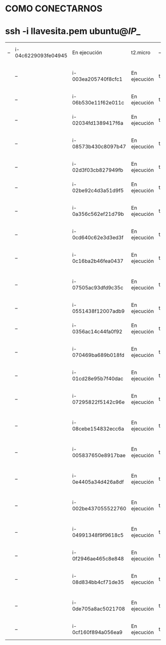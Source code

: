 # COMO CONECTARNOS


# ssh -i llavesita.pem ubuntu@___IP____




|   |                     |                     |                |          |             |             |                                         |                                            |                |   |          |                 |                 |                        |                        |
|---|---------------------|---------------------|----------------|----------|-------------|-------------|-----------------------------------------|--------------------------------------------|----------------|---|----------|-----------------|-----------------|------------------------|------------------------|
| – | i-04c6229093fe04945 |  En ejecución       | t2.micro       | –        | Sin alarmas | us-east-1a  | ec2-34-204-0-65.compute-1.amazonaws.com | 34.204.0.65                                | –              | – | disabled | launch-wizard-3 | llavesita       | 2020/11/03 11:21 GMT-8 |                        |
|   | –                   | i-003ea205740f8cfc1 |  En ejecución  | t2.micro | –           | Sin alarmas | us-east-1a                              | ec2-54-146-214-216.compute-1.amazonaws.com | 54.146.214.216 | – | –        | disabled        | launch-wizard-3 | llavesita              | 2020/11/03 11:21 GMT-8 |
|   | –                   | i-06b530e11f62e011c |  En ejecución  | t2.micro | –           | Sin alarmas | us-east-1a                              | ec2-54-227-30-44.compute-1.amazonaws.com   | 54.227.30.44   | – | –        | disabled        | launch-wizard-3 | llavesita              | 2020/11/03 11:21 GMT-8 |
|   | –                   | i-02034fd1389417f6a |  En ejecución  | t2.micro | –           | Sin alarmas | us-east-1a                              | ec2-3-93-197-195.compute-1.amazonaws.com   | 3.93.197.195   | – | –        | disabled        | launch-wizard-3 | llavesita              | 2020/11/03 11:21 GMT-8 |
|   | –                   | i-08573b430c8097b47 |  En ejecución  | t2.micro | –           | Sin alarmas | us-east-1a                              | ec2-35-175-182-230.compute-1.amazonaws.com | 35.175.182.230 | – | –        | disabled        | launch-wizard-3 | llavesita              | 2020/11/03 11:21 GMT-8 |
|   | –                   | i-02d3f03cb827949fb |  En ejecución  | t2.micro | –           | Sin alarmas | us-east-1a                              | ec2-18-212-86-3.compute-1.amazonaws.com    | 18.212.86.3    | – | –        | disabled        | launch-wizard-3 | llavesita              | 2020/11/03 11:21 GMT-8 |
|   | –                   | i-02be92c4d3a51d9f5 |  En ejecución  | t2.micro | –           | Sin alarmas | us-east-1a                              | ec2-3-87-236-73.compute-1.amazonaws.com    | 3.87.236.73    | – | –        | disabled        | launch-wizard-3 | llavesita              | 2020/11/03 11:21 GMT-8 |
|   | –                   | i-0a356c562ef21d79b |  En ejecución  | t2.micro | –           | Sin alarmas | us-east-1a                              | ec2-54-167-41-232.compute-1.amazonaws.com  | 54.167.41.232  | – | –        | disabled        | launch-wizard-3 | llavesita              | 2020/11/03 11:21 GMT-8 |
|   | –                   | i-0cd640c62e3d3ed3f |  En ejecución  | t2.micro | –           | Sin alarmas | us-east-1a                              | ec2-3-95-172-209.compute-1.amazonaws.com   | 3.95.172.209   | – | –        | disabled        | launch-wizard-3 | llavesita              | 2020/11/03 11:21 GMT-8 |
|   | –                   | i-0c16ba2b46fea0437 |  En ejecución  | t2.micro | –           | Sin alarmas | us-east-1a                              | ec2-34-207-112-232.compute-1.amazonaws.com | 34.207.112.232 | – | –        | disabled        | launch-wizard-3 | llavesita              | 2020/11/03 11:21 GMT-8 |
|   | –                   | i-07505ac93dfd9c35c |  En ejecución  | t2.micro | –           | Sin alarmas | us-east-1a                              | ec2-18-234-64-125.compute-1.amazonaws.com  | 18.234.64.125  | – | –        | disabled        | launch-wizard-3 | llavesita              | 2020/11/03 11:21 GMT-8 |
|   | –                   | i-0551438f12007adb9 |  En ejecución  | t2.micro | –           | Sin alarmas | us-east-1a                              | ec2-3-87-88-216.compute-1.amazonaws.com    | 3.87.88.216    | – | –        | disabled        | launch-wizard-3 | llavesita              | 2020/11/03 11:21 GMT-8 |
|   | –                   | i-0356ac14c44fa0f92 |  En ejecución  | t2.micro | –           | Sin alarmas | us-east-1a                              | ec2-3-91-215-14.compute-1.amazonaws.com    | 3.91.215.14    | – | –        | disabled        | launch-wizard-3 | llavesita              | 2020/11/03 11:21 GMT-8 |
|   | –                   | i-070469ba689b018fd |  En ejecución  | t2.micro | –           | Sin alarmas | us-east-1a                              | ec2-54-160-183-46.compute-1.amazonaws.com  | 54.160.183.46  | – | –        | disabled        | launch-wizard-3 | llavesita              | 2020/11/03 11:21 GMT-8 |
|   | –                   | i-01cd28e95b7f40dac |  En ejecución  | t2.micro | –           | Sin alarmas | us-east-1a                              | ec2-3-94-194-11.compute-1.amazonaws.com    | 3.94.194.11    | – | –        | disabled        | launch-wizard-3 | llavesita              | 2020/11/03 11:21 GMT-8 |
|   | –                   | i-07295822f5142c96e |  En ejecución  | t2.micro | –           | Sin alarmas | us-east-1a                              | ec2-54-242-144-75.compute-1.amazonaws.com  | 54.242.144.75  | – | –        | disabled        | launch-wizard-3 | llavesita              | 2020/11/03 11:21 GMT-8 |
|   | –                   | i-08cebe154832ecc6a |  En ejecución  | t2.micro | –           | Sin alarmas | us-east-1a                              | ec2-34-201-99-253.compute-1.amazonaws.com  | 34.201.99.253  | – | –        | disabled        | launch-wizard-3 | llavesita              | 2020/11/03 11:21 GMT-8 |
|   | –                   | i-005837650e8917bae |  En ejecución  | t2.micro | –           | Sin alarmas | us-east-1a                              | ec2-54-159-29-156.compute-1.amazonaws.com  | 54.159.29.156  | – | –        | disabled        | launch-wizard-3 | llavesita              | 2020/11/03 11:21 GMT-8 |
|   | –                   | i-0e4405a34d426a8df |  En ejecución  | t2.micro | –           | Sin alarmas | us-east-1a                              | ec2-54-91-141-49.compute-1.amazonaws.com   | 54.91.141.49   | – | –        | disabled        | launch-wizard-3 | llavesita              | 2020/11/03 11:21 GMT-8 |
|   | –                   | i-002be437055522760 |  En ejecución  | t2.micro | –           | Sin alarmas | us-east-1a                              | ec2-54-174-201-225.compute-1.amazonaws.com | 54.174.201.225 | – | –        | disabled        | launch-wizard-3 | llavesita              | 2020/11/03 11:21 GMT-8 |
|   | –                   | i-04991348f9f9618c5 |  En ejecución  | t2.micro | –           | Sin alarmas | us-east-1a                              | ec2-100-26-139-24.compute-1.amazonaws.com  | 100.26.139.24  | – | –        | disabled        | launch-wizard-3 | llavesita              | 2020/11/03 11:21 GMT-8 |
|   | –                   | i-0f2946ae465c8e848 |  En ejecución  | t2.micro | –           | Sin alarmas | us-east-1a                              | ec2-18-234-175-2.compute-1.amazonaws.com   | 18.234.175.2   | – | –        | disabled        | launch-wizard-3 | llavesita              | 2020/11/03 11:21 GMT-8 |
|   | –                   | i-08d834bb4cf71de35 |  En ejecución  | t2.micro | –           | Sin alarmas | us-east-1a                              | ec2-54-146-212-144.compute-1.amazonaws.com | 54.146.212.144 | – | –        | disabled        | launch-wizard-3 | llavesita              | 2020/11/03 11:21 GMT-8 |
|   | –                   | i-0de705a8ac5021708 |  En ejecución  | t2.micro | –           | Sin alarmas | us-east-1a                              | ec2-54-227-115-128.compute-1.amazonaws.com | 54.227.115.128 | – | –        | disabled        | launch-wizard-3 | llavesita              | 2020/11/03 11:21 GMT-8 |
|   | –                   | i-0cf160f894a056ea9 |  En ejecución  | t2.micro | –           | Sin alarmas | us-east-1a                              | ec2-54-236-7-25.compute-1.amazonaws.com    | 54.236.7.25    | – | –        | disabled        | launch-wizard-3 | llavesita              |                        |
